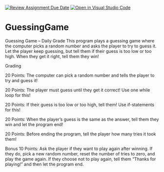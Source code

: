 [![Review Assignment Due Date](https://classroom.github.com/assets/deadline-readme-button-24ddc0f5d75046c5622901739e7c5dd533143b0c8e959d652212380cedb1ea36.svg)](https://classroom.github.com/a/FPvrFen4)
[![Open in Visual Studio Code](https://classroom.github.com/assets/open-in-vscode-718a45dd9cf7e7f842a935f5ebbe5719a5e09af4491e668f4dbf3b35d5cca122.svg)](https://classroom.github.com/online_ide?assignment_repo_id=11523096&assignment_repo_type=AssignmentRepo)
# GuessingGame
Guessing Game – Daily Grade
This program plays a guessing game where the computer picks a random number and asks the player to try to guess it. Let the player keep guessing, but tell them if their guess is too low or too high. When they get it right, tell them they win!

Grading

20 Points: The computer can pick a random number and tells the player to try and guess it!

20 Points: The player must guess until they get it correct!
Use one while loop for this!

20 Points: If their guess is too low or too high, tell them!
Use if-statements for this!

20 Points: When the player’s guess is the same as the answer, tell them they win and let the program end!

20 Points: Before ending the program, tell the player how many tries it took them!

Bonus 10 Points: Ask the player if they want to play again after winning. If they do, pick a new random number, reset the number of tries to zero, and play the game again. 
If they choose not to play again, tell them “Thanks for playing!” and then let the program end.

